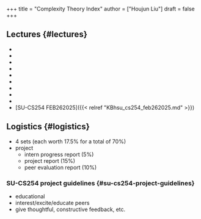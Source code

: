 +++
title = "Complexity Theory Index"
author = ["Houjun Liu"]
draft = false
+++

## Lectures {#lectures}

-
-
-
-
-
-
-
-
-
-   [SU-CS254 FEB262025]({{< relref "KBhsu_cs254_feb262025.md" >}})


## Logistics {#logistics}

-   4 sets (each worth 17.5% for a total of 70%)
-   project
    -   intern progress report (5%)
    -   project report (15%)
    -   peer evaluation report (10%)


### SU-CS254 project guidelines {#su-cs254-project-guidelines}

-   educational
-   interest/excite/educate peers
-   give thoughtful, constructive feedback, etc.
